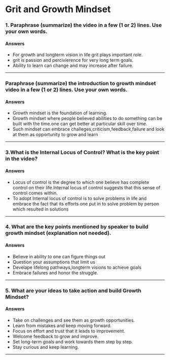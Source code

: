 # Grit and Growth Mindset

### 1. Paraphrase (summarize) the video in a few (1 or 2) lines. Use your own words. ###
#### Answers ####

- For growth and longterm vision in life grit plays important role.
- grit is passion and percivierence for very long term goals.
- Ability to learn can change and may increase after failure.
---

### Paraphrase (summarize) the introduction to growth mindset video in a few (1 or 2) lines. Use your own words. ###
#### Answers ####

- Growth mindset is the foundation of learning.
- Growth mindset where people believed abilities to do something can be built with the time.one can get better at particular skill over time.
- Such mindset can embrace challeges,criticism,feedback,failure and look at them as opportunity to grow and learn

---

### 3.What is the Internal Locus of Control? What is the key point in the video? ###
#### Answers ####

- Locus of control is the degree to which one believe has complete control on their life.Internal locus of control suggests that this sense of control comes within.
- To adopt Internal locus of control is to solve problems in life and embrace the fact that its efforts one put in to solve problem by person which resulted in solutions

---

### 4. What are the key points mentioned by speaker to build growth mindset (explanation not needed). ###
#### Answers ####

- Believe in ability to one can figure things out
- Question your assumptions that limit us
- Develape lifelong pathways,longterm visions to achieve goals
- Embrace failures and honor the struggle.
---

### 5. What are your ideas to take action and build Growth Mindset? ###
#### Answers ####

- Take on challenges and see them as growth opportunities.  
- Learn from mistakes and keep moving forward.  
- Focus on effort and trust that it leads to improvement.  
- Welcome feedback to grow and improve.  
- Set long-term goals and work towards them step by step.  
- Stay curious and keep learning.  

---